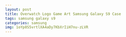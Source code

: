 ```yaml
---
layout: post
title: Overwatch Logo Game Art Samsung Galaxy S9 Case
tags: samsung galaxy s9
categories: samsung
img: 1oYp8S5vrtlXA4aDy7KbXrIiH7nu-zLVR
---
```

